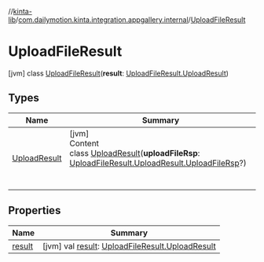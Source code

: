 //[kinta-lib](../../../index.md)/[com.dailymotion.kinta.integration.appgallery.internal](../index.md)/[UploadFileResult](index.md)



# UploadFileResult  
 [jvm] class [UploadFileResult](index.md)(**result**: [UploadFileResult.UploadResult](-upload-result/index.md))   


## Types  
  
|  Name |  Summary | 
|---|---|
| <a name="com.dailymotion.kinta.integration.appgallery.internal/UploadFileResult.UploadResult///PointingToDeclaration/"></a>[UploadResult](-upload-result/index.md)| <a name="com.dailymotion.kinta.integration.appgallery.internal/UploadFileResult.UploadResult///PointingToDeclaration/"></a>[jvm]  <br>Content  <br>class [UploadResult](-upload-result/index.md)(**uploadFileRsp**: [UploadFileResult.UploadResult.UploadFileRsp](-upload-result/-upload-file-rsp/index.md)?)  <br><br><br>|


## Properties  
  
|  Name |  Summary | 
|---|---|
| <a name="com.dailymotion.kinta.integration.appgallery.internal/UploadFileResult/result/#/PointingToDeclaration/"></a>[result](result.md)| <a name="com.dailymotion.kinta.integration.appgallery.internal/UploadFileResult/result/#/PointingToDeclaration/"></a> [jvm] val [result](result.md): [UploadFileResult.UploadResult](-upload-result/index.md)   <br>|

